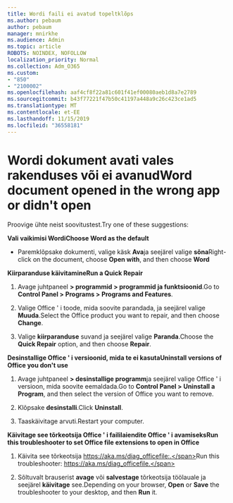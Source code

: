 ```yaml
---
title: Wordi faili ei avatud topeltklõps
ms.author: pebaum
author: pebaum
manager: mnirkhe
ms.audience: Admin
ms.topic: article
ROBOTS: NOINDEX, NOFOLLOW
localization_priority: Normal
ms.collection: Adm_O365
ms.custom:
- "850"
- "2100002"
ms.openlocfilehash: aaf4cf8f22a81c601f41ef00080aeb1d8a7e2789
ms.sourcegitcommit: b43f77221f47b50c41197a448a9c26c423ce1ad5
ms.translationtype: MT
ms.contentlocale: et-EE
ms.lasthandoff: 11/15/2019
ms.locfileid: "36558181"
---
```

# <a name="word-document-opened-in-the-wrong-app-or-didnt-open"></a><span data-ttu-id="7ecda-102">Wordi dokument avati vales rakenduses või ei avanud</span><span class="sxs-lookup"><span data-stu-id="7ecda-102">Word document opened in the wrong app or didn't open</span></span>

<span data-ttu-id="7ecda-103">Proovige ühte neist soovitustest.</span><span class="sxs-lookup"><span data-stu-id="7ecda-103">Try one of these suggestions:</span></span>

<span data-ttu-id="7ecda-104">**Vali vaikimisi Wordi**</span><span class="sxs-lookup"><span data-stu-id="7ecda-104">**Choose Word as the default**</span></span>

- <span data-ttu-id="7ecda-105">Paremklõpsake dokumenti, valige käsk **Ava**ja seejärel valige **sõna**</span><span class="sxs-lookup"><span data-stu-id="7ecda-105">Right-click on the document, choose **Open with**, and then choose **Word**</span></span>

<span data-ttu-id="7ecda-106">**Kiirparanduse käivitamine**</span><span class="sxs-lookup"><span data-stu-id="7ecda-106">**Run a Quick Repair**</span></span>

1. <span data-ttu-id="7ecda-107">Avage juhtpaneel **> programmid > programmid ja funktsioonid**.</span><span class="sxs-lookup"><span data-stu-id="7ecda-107">Go to **Control Panel > Programs > Programs and Features**.</span></span>

2. <span data-ttu-id="7ecda-108">Valige Office ' i toode, mida soovite parandada, ja seejärel valige **Muuda**.</span><span class="sxs-lookup"><span data-stu-id="7ecda-108">Select the Office product you want to repair, and then choose **Change**.</span></span>

3. <span data-ttu-id="7ecda-109">Valige **kiirparanduse** suvand ja seejärel valige **Paranda**.</span><span class="sxs-lookup"><span data-stu-id="7ecda-109">Choose the **Quick Repair** option, and then choose **Repair**.</span></span>

<span data-ttu-id="7ecda-110">**Desinstallige Office ' i versioonid, mida te ei kasuta**</span><span class="sxs-lookup"><span data-stu-id="7ecda-110">**Uninstall versions of Office you don't use**</span></span>

1. <span data-ttu-id="7ecda-111">Avage juhtpaneel **> desinstallige programm**ja seejärel valige Office ' i versioon, mida soovite eemaldada.</span><span class="sxs-lookup"><span data-stu-id="7ecda-111">Go to **Control Panel > Uninstall a Program**, and then select the version of Office you want to remove.</span></span>

2. <span data-ttu-id="7ecda-112">Klõpsake **desinstalli**.</span><span class="sxs-lookup"><span data-stu-id="7ecda-112">Click **Uninstall**.</span></span>

3. <span data-ttu-id="7ecda-113">Taaskäivitage arvuti.</span><span class="sxs-lookup"><span data-stu-id="7ecda-113">Restart your computer.</span></span>

<span data-ttu-id="7ecda-114">**Käivitage see tõrkeotsija Office ' i faililaiendite Office ' i avamiseks**</span><span class="sxs-lookup"><span data-stu-id="7ecda-114">**Run this troubleshooter to set Office file extensions to open in Office**</span></span>

1. <span data-ttu-id="7ecda-115">Käivita see tõrkeotsija https://aka.ms/diag_officefile:.</span><span class="sxs-lookup"><span data-stu-id="7ecda-115">Run this troubleshooter: https://aka.ms/diag_officefile.</span></span>

2. <span data-ttu-id="7ecda-116">Sõltuvalt brauserist **avage** või **salvestage** tõrkeotsija töölauale ja seejärel **käivitage** see.</span><span class="sxs-lookup"><span data-stu-id="7ecda-116">Depending on your browser, **Open** or **Save** the troubleshooter to your desktop, and then **Run** it.</span></span>
